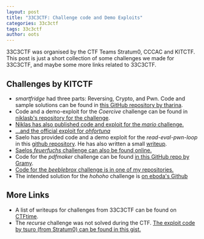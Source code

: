 ```yaml
---
layout: post
title: "33C3CTF: Challenge code and Demo Exploits"
categories: 33c3ctf
tags: 33c3ctf
author: oots
---
```


33C3CTF was organised by the CTF Teams Stratum0, CCCAC and KITCTF.
This post is just a short collection of some challenges we made for 33C3CTF,
and maybe some more links related to 33C3CTF.

## Challenges by KITCTF

* *smartfridge* had three parts: Reversing, Crypto, and Pwn. Code and sample solutions can be found in [this GitHub repository by tharina](https://github.com/tharina/33c3ctf-smartfridge).
* Code and a demo-exploit for the *Coercive* challenge can be found in [niklasb's repository for the challenge](https://github.com/niklasb/33c3ctf-coercive/).
* [Niklas has also published code and exploit for the *mario* challenge.](https://github.com/niklasb/33c3ctf-mario)
* [...and the official exploit for
  *ohfortuna*](https://gist.github.com/niklasb/2d5f70072fcc8e79172a0ce6a31b9354)
* Saelo has provided code and a demo exploit for the *read-eval-pwn-loop* in this [github repository](https://github.com/saelo/33c3ctf-repl). He has also written a small [writeup](https://saelo.github.io/misc/pwning-lua-through-load.html).
* [Saelos *feuerfuchs* challenge can also be found online.](https://github.com/saelo/feuerfuchs)
* Code for the *pdfmaker* challenge can be found [in this GitHub repo by Gramy](https://github.com/Gram21/33c3_pdfmaker).
* [Code for the *beeblebrox* challenge is in one of my repositories.](https://github.com/OOTS/33c3ctf-beeblebrox)
* The intended solution for the *hohoho* challenge is [on eboda's
  Github](https://gist.github.com/eboda/3bd1273e353429e6f1cbd322881284b0)

## More Links

* A list of writeups for challenges from 33C3CTF can be found on [CTFtime](https://ctftime.org/event/404/tasks/).
* The *recurse* challenge was not solved during the CTF. [The exploit code by tsuro (from Stratum0) can be found in this gist.](https://gist.github.com/sroettger/213035751689677c6533c9e45fe1a909)
